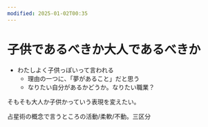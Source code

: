 ```yaml
---
modified: 2025-01-02T00:35
---
```

# 子供であるべきか大人であるべきか

- わたしよく子供っぽいって言われる
    - 理由の一つに、「夢があること」だと思う
    - なりたい自分があるかどうか。なりたい職業？

そもそも大人か子供かっていう表現を変えたい。

占星術の概念で言うところの活動/柔軟/不動。三区分